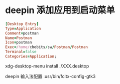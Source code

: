 # deepin 添加应用到启动菜单

```ruby
[Desktop Entry]
Type=Application
Comment=postman
Name=Postman
Icon=postman
Exec=/home/chobits/sw/Postman/Postman
Terminal=false
Categories=Application;
```

xdg-desktop-menu install ./XXX.desktop





deepin 输入法配置 :usr/bin/fcitx-config-gtk3